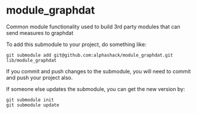 module_graphdat
===============

Common module functionality used to build 3rd party modules that can send measures to graphdat

To add this submodule to your project, do something like:

	git submodule add git@github.com:alphashack/module_graphdat.git lib/module_graphdat

If you commit and push changes to the submodule, you will need to commit and push your project also.

If someone else updates the submodule, you can get the new version by:

	git submodule init
	git submodule update
	
	